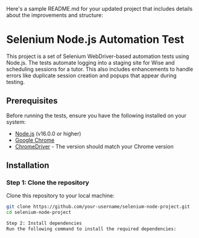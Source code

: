 Here's a sample README.md for your updated project that includes details about the improvements and structure:

# Selenium Node.js Automation Test

This project is a set of Selenium WebDriver-based automation tests using Node.js. The tests automate logging into a staging site for Wise and scheduling sessions for a tutor. This also includes enhancements to handle errors like duplicate session creation and popups that appear during testing.

## Prerequisites

Before running the tests, ensure you have the following installed on your system:

- [Node.js](https://nodejs.org/en/) (v16.0.0 or higher)
- [Google Chrome](https://www.google.com/chrome/)
- [ChromeDriver](https://sites.google.com/chromium.org/driver/) - The version should match your Chrome version

## Installation

### Step 1: Clone the repository

Clone this repository to your local machine:

```bash
git clone https://github.com/your-username/selenium-node-project.git
cd selenium-node-project

Step 2: Install dependencies
Run the following command to install the required dependencies:
